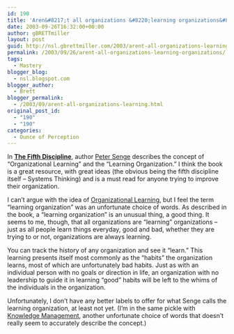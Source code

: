 ```yaml
---
id: 190
title: 'Aren&#8217;t all organizations &#8220;learning organizations&#8221;?'
date: 2003-09-26T16:32:00+00:00
author: gBRETTmiller
layout: post
guid: http://nsl.gbrettmiller.com/2003/arent-all-organizations-learning-organizations
permalink: /2003/09/26/arent-all-organizations-learning-organizations/
tags:
  - Mastery
blogger_blog:
  - nsl.blogspot.com
blogger_author:
  - Brett
blogger_permalink:
  - /2003/09/arent-all-organizations-learning.html
original_post_id:
  - "190"
  - "190"
categories:
  - Ounce of Perception
---
```

In **<a HREF="http://www.amazon.com/exec/obidos/ASIN/0385260954/gbrettmiller-20">The Fifth Discipline</a>**, author [Peter Senge](http://www.sol-ne.org/aboutsol/who/Senge/) describes the concept of &#8220;Organizational Learning&#8221; and the &#8220;Learning Organization.&#8221; I think the book is a great resource, with great ideas (the obvious being the fifth discipline itself &#8211; Systems Thinking) and is a must read for anyone trying to improve their organization.

I can&#8217;t argue with the idea of [Organizational Learning](http://www.sol-ne.org), but I feel the term &#8220;learning organization&#8221; was an unfortunate choice of words. As described in the book, a &#8220;learning organization&#8221; is an unusual thing, a good thing. It seems to me, though, that all organizations are &#8220;learning&#8221; organizations &#8211; just as all people learn things everyday, good and bad, whether they are trying to or not, organizations are always learning. 

You can track the history of any organization and see it &#8220;learn.&#8221; This learning presents itself most commonly as the &#8220;habits&#8221; the organization learns, most of which are unfortunately bad habits. Just as with an individual person with no goals or direction in life, an organization with no leadership to guide it in learning &#8220;good&#8221; habits will be left to the whims of the individuals in the organization. 

Unfortunately, I don&#8217;t have any better labels to offer for what Senge calls the learning organization, at least not yet. (I&#8217;m in the same pickle with [Knowledge Management](http://www.kmnetwork.com/), another unfortunate choice of words that doesn&#8217;t really seem to accurately describe the concept.)